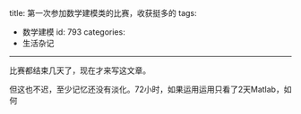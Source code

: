 title: 第一次参加数学建模类的比赛，收获挺多的
tags:
  - 数学建模
id: 793
categories:
  - 生活杂记
---

比赛都结束几天了，现在才来写这文章。

但这也不迟，至少记忆还没有淡化。72小时，如果运用运用只看了2天Matlab，如何
